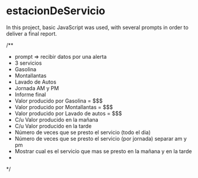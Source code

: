 # estacionDeServicio
In this project, basic JavaScript was used, with several prompts in order to deliver a final report.

/**
 * prompt => recibir datos por una alerta
 * 3 servicios
 *   Gasolina
 *   Montallantas
 *   Lavado de Autos
 * Jornada AM y PM
 * Informe final
 *   Valor producido por Gasolina = $$$
 *   Valor producido por Montallantas = $$$
 *   Valor producido por Lavado de autos = $$$
 *   C/u Valor producido en la mañana
 *   C/u Valor producido en la tarde
 *   Número de veces que se presto el servicio (todo el dia)
 *   Número de veces que se presto el servicio (por jornada) separar am y pm
 *   Mostrar cual es el servicio que mas se presto en la mañana  y en la tarde
 *
 */
